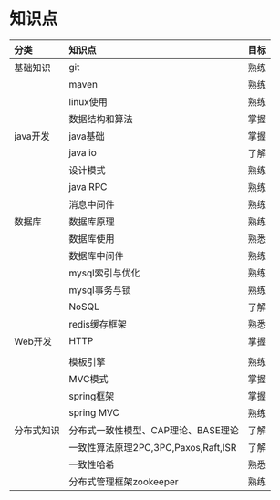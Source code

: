 # 知识点

| 分类 | 知识点 | 目标 |
| :--- | :--- | :--- |
| 基础知识 | git | 熟练 |
|  | maven | 熟练 |
|  | linux使用 | 熟练 |
|  | 数据结构和算法 | 掌握 |
| java开发 | java基础 | 掌握 |
|  | java io | 了解 |
|  | 设计模式 | 熟练 |
|  | java RPC | 熟练 |
|  | 消息中间件 | 熟练 |
| 数据库 | 数据库原理 | 熟练 |
|  | 数据库使用 | 熟悉 |
|  | 数据库中间件 | 熟练 |
|  | mysql索引与优化 | 熟练 |
|  | mysql事务与锁 | 熟练 |
|  | NoSQL | 了解 |
|  | redis缓存框架 | 熟悉 |
| Web开发 | HTTP | 掌握 |
|  |  |  |
|  | 模板引擎 | 熟练 |
|  | MVC模式 | 掌握 |
|  | spring框架 | 掌握 |
|  | spring MVC | 熟练 |
| 分布式知识 | 分布式一致性模型、CAP理论、BASE理论 | 了解 |
|  | 一致性算法原理2PC,3PC,Paxos,Raft,ISR | 了解 |
|  | 一致性哈希 | 熟悉 |
|  | 分布式管理框架zookeeper | 熟练 |

### 



